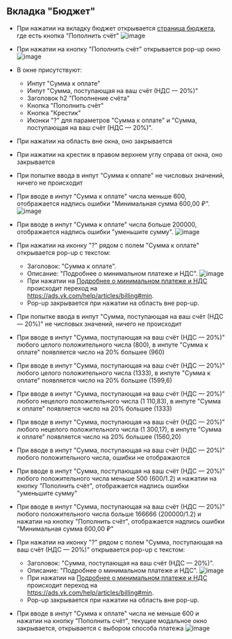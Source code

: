 ## Вкладка "Бюджет"
* При нажатии на вкладку бюджет открывается [страница бюджета](https://ads.vk.com/hq/budget/transactions), где есть кнопка "Пополнить счёт"
![image](https://github.com/Karpov-Ivan/homework-3-autumn-2024/blob/main/images/image_1.png)

* При нажатии на кнопку "Пополнить счёт" открывается pop-up окно
![image](https://github.com/Karpov-Ivan/homework-3-autumn-2024/blob/main/images/image_2.png)

* В окне присутствуют:
  * Инпут "Cумма к оплате"
  * Инпут "Сумма, поступающая на ваш счёт (НДС — 20%)"
  * Заголовок h2 "Пополнение счёта"
  * Кнопка "Пополнить счёт"
  * Кнопка "Крестик"
  * Иконки "?" для параметров "Сумма к оплате" и "Сумма, поступающая на ваш счёт (НДС — 20%)".

* При нажатии на область вне окна, оно закрывается
* При нажатии на крестик в правом верхнем углу справа от окна, оно закрывается
* При попытке ввода в инпут "Cумма к оплате" не числовых значений, ничего не происходит
* При вводе в инпут "Cумма к оплате" числа меньше 600, отображается надпись ошибки "Минимальная сумма 600,00 ₽".
![image](https://github.com/Karpov-Ivan/homework-3-autumn-2024/blob/main/images/image_3.png)

* При вводе в инпут "Cумма к оплате" числа больше 200000, отображается надпись ошибки "уменьшите сумму".
![image](https://github.com/Karpov-Ivan/homework-3-autumn-2024/blob/main/images/image_5.png)

* При нажатии на иконку "?" рядом с полем "Сумма к оплате" открывается pop-up с текстом:
    - Заголовок: "Сумма к оплате".
    - Описание: "Подробнее о минимальном платеже и НДС".
![image](https://github.com/Karpov-Ivan/homework-3-autumn-2024/blob/main/images/image_6.png)
    - При нажатии на [Подробнее о минимальном платеже и НДС](https://ads.vk.com/help/articles/billing#min) происходит переход на https://ads.vk.com/help/articles/billing#min.
    - Pop-up закрывается при нажатии на область вне pop-up.

* При попытке ввода в инпут "Сумма, поступающая на ваш счёт (НДС — 20%)" не числовых значений, ничего не происходит
* При вводе в инпут "Сумма, поступающая на ваш счёт (НДС — 20%)" любого целого положительного числа (800), в инпуте "Cумма к оплате" появляется число на 20% большее (960)
* При вводе в инпут "Сумма, поступающая на ваш счёт (НДС — 20%)" любого целого положительного числа (1333), в инпуте "Cумма к оплате" появляется число на 20% большее (1599,6)
* При вводе в инпут "Сумма, поступающая на ваш счёт (НДС — 20%)" любого нецелого положительного числа (1 110,83), в инпуте "Cумма к оплате" появляется число на 20% большее (1333)
* При вводе в инпут "Сумма, поступающая на ваш счёт (НДС — 20%)" любого нецелого положительного числа (1 300,17), в инпуте "Cумма к оплате" появляется число на 20% большее (1560,20)
* При вводе в инпут "Сумма, поступающая на ваш счёт (НДС — 20%)" любого положительного числа, ошибки не отображаются
* При вводе в инпут "Сумма, поступающая на ваш счёт (НДС — 20%)" любого положительного числа меньше 500 (600/1.2) и нажатии на кнопку "Пополнить счёт", отображается надпись ошибки "уменьшите сумму"
* При вводе в инпут "Сумма, поступающая на ваш счёт (НДС — 20%)" любого положительного числа больше 166666 (200000/1.2) и нажатии на кнопку "Пополнить счёт", отображается надпись ошибки "Минимальная сумма 600,00 ₽"
* При нажатии на иконку "?" рядом с полем "Сумма, поступающая на ваш счёт (НДС — 20%)" открывается pop-up с текстом:
    - Заголовок: "Сумма, поступающая на ваш счёт (НДС — 20%)".
    - Описание: "Подробнее о минимальном платеже и НДС".
![image](https://github.com/Karpov-Ivan/homework-3-autumn-2024/blob/main/images/image_7.png)
    - При нажатии на [Подробнее о минимальном платеже и НДС](https://ads.vk.com/help/articles/billing#min) происходит переход на https://ads.vk.com/help/articles/billing#min.
    - Pop-up закрывается при нажатии на область вне pop-up.


* При вводе в инпут "Cумма к оплате" числа не меньше 600 и нажатии на кнопку "Пополнить счёт", текущее модальное окно закрывается, открывается с выбором способа платежа
![image](https://github.com/Karpov-Ivan/homework-3-autumn-2024/blob/main/images/image_4.png)
